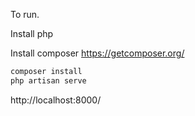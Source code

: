 To run.

Install php

Install composer https://getcomposer.org/

```php
composer install
php artisan serve
```

http://localhost:8000/
